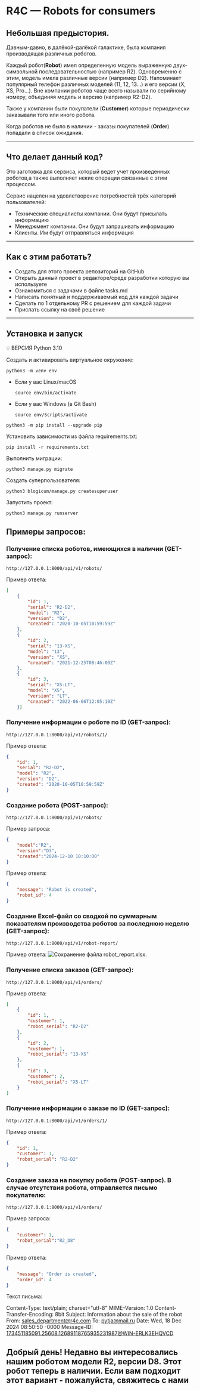 # R4C — Robots for consumers

## Небольшая предыстория.
Давным-давно, в далёкой-далёкой галактике, была компания производящая различных роботов.

Каждый робот(**Robot**) имел определенную модель выраженную двух-символьной
последовательностью (например R2). Одновременно с этим, модель имела различные
версии (например D2). Напоминает популярный телефон различных моделей (11, 12, 13...) и его версии
(X, XS, Pro...). Вне компании роботов чаще всего называли по серийному номеру, объединяя модель и версию (например R2-D2).

Также у компании были покупатели (**Customer**) которые периодически заказывали того или иного робота.

Когда роботов не было в наличии - заказы покупателей (**Order**) попадали в список ожидания.

---
## Что делает данный код?
Это заготовка для сервиса, который ведет учет произведенных роботов,а также
выполняет некие операции связанные с этим процессом.

Сервис нацелен на удовлетворение потребностей трёх категорий пользователей:
- Технические специалисты компании. Они будут присылать информацию
- Менеджмент компании. Они будут запрашивать информацию
- Клиенты. Им будут отправляться информация
___

## Как с этим работать?
- Создать для этого проекта репозиторий на GitHub
- Открыть данный проект в редакторе/среде разработки которую вы используете
- Ознакомиться с задачами в файле tasks.md
- Написать понятный и поддерживаемый код для каждой задачи 
- Сделать по 1 отдельному PR с решением для каждой задачи
- Прислать ссылку на своё решение
___

## Установка и запуск
💡 ВЕРСИЯ Python 3.10

Cоздать и активировать виртуальное окружение:

```
python3 -m venv env
```

* Если у вас Linux/macOS

    ```
    source env/bin/activate
    ```

* Если у вас Windows (в Git Bash)

    ```
    source env/Scripts/activate
    ```

```
python3 -m pip install --upgrade pip
```

Установить зависимости из файла requirements.txt:

```
pip install -r requirements.txt
```

Выполнить миграции:

```
python3 manage.py migrate
```

Создать суперпользователя:

```
python3 blogicum/manage.py createsuperuser
```

Запустить проект:

```
python3 manage.py runserver
```

## Примеры запросов:

### Получение списка роботов, имеющихся в наличии (GET-запрос):

```
http://127.0.0.1:8000/api/v1/robots/
```

Пример ответа:
```json
[    
    {
        "id": 1,
        "serial": "R2-D2",
        "model": "R2",
        "version": "D2",
        "created": "2020-10-05T10:59:59Z"
    },
    {
        "id": 2,
        "serial": "13-XS",
        "model": "13",
        "version": "XS",
        "created": "2021-12-25T08:46:00Z"
    },
    {
        "id": 3,
        "serial": "X5-LT",
        "model": "X5",
        "version": "LT",
        "created": "2022-06-06T12:05:10Z"
    }]
```

### Получение информации о роботе по ID (GET-запрос):

```
http://127.0.0.1:8000/api/v1/robots/1/
```

Пример ответа:
```json
{
    "id": 1,
    "serial": "R2-D2",
    "model": "R2",
    "version": "D2",
    "created": "2020-10-05T10:59:59Z"
}
```

### Создание робота (POST-запрос):

```
http://127.0.0.1:8000/api/v1/robots/
```

Пример запроса:
```json
{
    "model":"R2",
    "version":"D3",
    "created":"2024-12-10 10:10:00"
}
```

Пример ответа:
```json
{
    "message": "Robot is created",
    "robot_id": 4
}
```

### Создание Excel-файл со сводкой по суммарным показателям производства роботов за последнюю неделю (GET-запрос):

```
http://127.0.0.1:8000/api/v1/robot-report/
```

Пример ответа:
![Сохранение файла robot_report.xlsx.](media/photo.png)

### Получение списка заказов (GET-запрос):

```
http://127.0.0.1:8000/api/v1/orders/
```

Пример ответа:
```json
[    
    {
        "id": 1,
        "customer": 1,
        "robot_serial": "R2-D2"
    },
    {
        "id": 2,
        "customer": 1,
        "robot_serial": "13-XS"
    },
    {
        "id": 3,
        "customer": 2,
        "robot_serial": "X5-LT"
    }
]
```

### Получение информации о заказе по ID (GET-запрос):

```
http://127.0.0.1:8000/api/v1/orders/1/
```

Пример ответа:
```json
{
    "id": 1,
    "customer": 1,
    "robot_serial": "R2-D2"
}
```

### Создание заказа на покупку робота (POST-запрос). В случае отсутствия робота, отправляется письмо покупателю:

```
http://127.0.0.1:8000/api/v1/orders/
```

Пример запроса:
```json
{
    "customer": 1,
    "robot_serial":"R2_D8"
}
```

Пример ответа:
```json
{
    "message": "Order is created",
    "order_id": 4
}
```
Текст письма:

Content-Type: text/plain; charset="utf-8"
MIME-Version: 1.0
Content-Transfer-Encoding: 8bit
Subject: Information about the sale of the robot
From: sales_department@r4c.com
To: pytja@mail.ru
Date: Wed, 18 Dec 2024 08:50:50 -0000
Message-ID: <173451185091.25608.12689118765935231987@WIN-ERLK3EHQVCD>

Добрый день!
Недавно вы интересовались нашим роботом модели R2, версии D8.
Этот робот теперь в наличии. Если вам подходит этот вариант - пожалуйста,
свяжитесь с нами
-------------------------------------------------------------------------------
